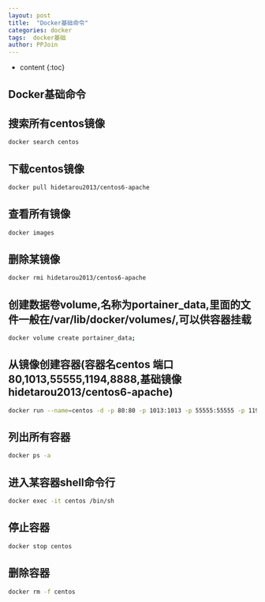 ```yaml
---
layout: post
title:  "Docker基础命令"
categories: docker
tags:  docker基础
author: PPJoin
---
```


* content
{:toc}

Docker基础命令
----------

## 搜索所有centos镜像
```bash
docker search centos
```
## 下载centos镜像
```bash
docker pull hidetarou2013/centos6-apache
```
## 查看所有镜像
```bash
docker images
```




## 删除某镜像
```bash
docker rmi hidetarou2013/centos6-apache
```
## 创建数据卷volume,名称为portainer_data,里面的文件一般在/var/lib/docker/volumes/,可以供容器挂载
```bash
docker volume create portainer_data;
```
## 从镜像创建容器(容器名centos 端口80,1013,55555,1194,8888,基础镜像hidetarou2013/centos6-apache)
```bash
docker run --name=centos -d -p 80:80 -p 1013:1013 -p 55555:55555 -p 1194:1194 -p 8888:8888 hidetarou2013/centos6-apache
```
## 列出所有容器
```bash
docker ps -a
```
## 进入某容器shell命令行
```bash
docker exec -it centos /bin/sh
```
## 停止容器
```bash
docker stop centos
```
## 删除容器
```bash
docker rm -f centos
```
